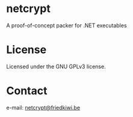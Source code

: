 # netcrypt
A proof-of-concept packer for .NET executables

# License
Licensed under the GNU GPLv3 license.

# Contact
e-mail: netcrypt@friedkiwi.be